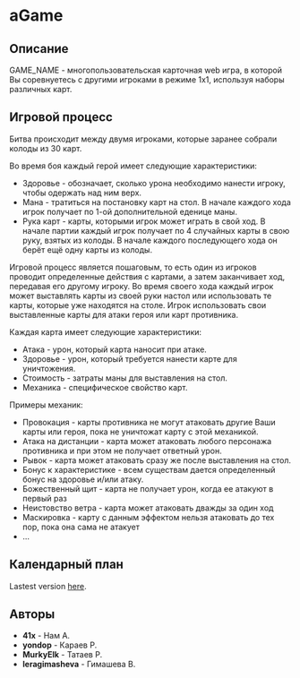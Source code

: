 # aGame

## Описание
GAME_NAME - многопользовательская карточная web игра, в которой Вы соревнуетесь с другими игроками в режиме 1х1, используя наборы различных карт.

## Игровой процесс
Битва происходит между двумя игроками, которые заранее собрали колоды из 30 карт.

Во время боя каждый герой имеет следующие характеристики: 
- Здоровье - обозначает, сколько урона необходимо нанести игроку, чтобы одержать над ним верх.
- Мана - тратиться на постановку карт на стол. В начале каждого хода игрок получает по 1-ой дополнительной еденице маны.
- Рука карт - карты, которыми игрок может играть в свой ход. В начале партии каждый игрок получает по 4 случайных карты в свою руку, взятых из колоды. В начале каждого последующего хода он берёт ещё одну карты из колоды.

Игровой процесс является пошаговым, то есть один из игроков проводит определенные действия с картами, а затем заканчивает ход, передавая его другому игроку. Во время своего хода каждый игрок может выставлять карты из своей руки настол или использовать те карты, которые уже находятся на столе. 
Игрок использовать свои выставленные карты для атаки героя или карт противника. 

Каждая карта имеет следующие характеристики:
- Атака - урон, который карта наносит при атаке.
- Здоровье - урон, который требуется нанести карте для уничтожения.
- Стоимость - затраты маны для выставления на стол.
- Механика - специфическое свойство карт.

Примеры механик:
- Провокация - карты противника не могут атаковать другие Ваши карты или героя, пока не уничтожат карту с этой механикой.
- Атака на дистанции - карта может атаковать любого персонажа противника и при этом не получает ответный урон.
- Рывок - карта может атаковать сразу же после выставления на стол.
- Бонус к характеристике - всем существам дается определенный бонус на здоровье и/или атаку.
- Божественный щит - карта не получает урон, когда ее атакуют в первый раз
- Неистовство ветра - карта может атаковать дважды за один ход
- Маскировка - карту с данным эффектом нельзя атаковать до тех пор, пока она сама не атакует
- ...

## Календарный план

Lastest version [here](https://docs.google.com/spreadsheets/d/1jgTrbylwclXIRwisVMb8TkTOoZvIkCUW3ULqIY-CbyA/edit#gid=1386834576). 


## Авторы
- **41x** - Нам А.
- **yondop** - Караев Р.
- **MurkyElk** - Татаев Р.
- **leragimasheva** - Гимашева В.
